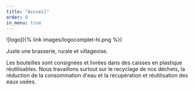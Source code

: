 ```yaml
---
title: "Accueil"
order: 0
in_menu: true
---
```

![logo]({% link images/logocomplet-hi.png %})


Juste une brasserie, rurale et villageoise.

Les bouteilles sont consignées et livrées dans des caisses en plastique réutilisables. Nous travaillons surtout sur le recyclage de nos déchets, la réduction de la consommation d'eau et la récupération et réutilisation des eaux usées. 